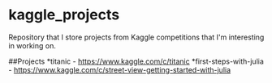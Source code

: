 # kaggle_projects
Repository that I store projects from Kaggle competitions that I'm interesting in working on.


##Projects
*titanic - https://www.kaggle.com/c/titanic
*first-steps-with-julia - https://www.kaggle.com/c/street-view-getting-started-with-julia
